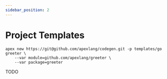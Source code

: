 ```yaml
---
sidebar_position: 2
---
```


# Project Templates

```cli
apex new https://git@github.com/apexlang/codegen.git -p templates/go greeter \
    --var module=github.com/apexlang/greeter \
    --var package=greeter
```

TODO